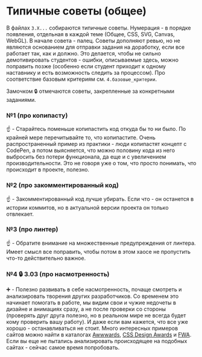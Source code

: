 # Типичные советы (общее)

В файлах `3.X...` собираются типичные советы. Нумерация - в порядке появления, отдельная в каждой теме (Общее, CSS, SVG, Canvas, WebGL). В начале совета - палец. Советы дополняют ревью, но не являются основанием для отправки задания на доработку, если все работает так, как и должно. Это делается, чтобы не сильно демотивировать студентов - ошибки, описываемые здесь, можно поправить позже (особенно если студент приходит к одному наставнику и есть возможность следить за процессом). Про соответствие базовым критериям см. `4.базовые_критерии`.

Замочком :lock: отмечаются советы, закрепленные за конкретными заданиями.


### №1 (про копипасту)

:point_up: - Старайтесь поменьше копипастить код откуда бы то ни было. По крайней мере перечитывайте то, что копипастите. Очень распространенный пример из практики - люди копипастят концепт с CodePen, а потом выясняется, что можно половину кода из него выбросить без потери функционала, да еще и с увеличением производительности. Это не говоря уже о том, что просто понимать, что происходит в проекте, полезно.


### №2 (про закомментированный код)

:point_up: - Закомментированный код лучше убирать. Если что - он останется в истории коммитов, но в актуальной версии проекта он только отвлекает.


### №3 (про линтер)

:point_up: - Обратите внимание на множественные предупреждения от линтера. Имеет смысл все поправить, чтобы потом в этом хаосе не пропустить что-то действительно важное.


### №4 :lock: 3.03 (про насмотренность)

:heavy_plus_sign: - Полезно развивать в себе насмотренность, почаще смотреть и анализировать творения других разработчиков. Со временем это начинает помогать в работе, мы видим свои и чужие недочеты в дизайне и анимациях сразу, а не после проверки со стороны (проверять друг друга полезно, но в реальном мире не всегда будет кому проверить вашу работу). И даже если вам кажется, что все уже хорошо - останавливаться не стоит. Много интересных примеров сайтов можно найти в каталогах [Awwwards](https://www.awwwards.com/), [CSS Design Awards](https://cssdesignawards.com/) и [FWA](https://thefwa.com/). Если вы еще не пытались анализировать происходящее на подобных сайтах - сейчас самое время попробовать.

